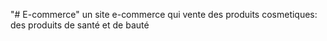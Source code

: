 "# E-commerce" 
un site e-commerce qui vente des produits cosmetiques:
      des produits de santé et de bauté
      

